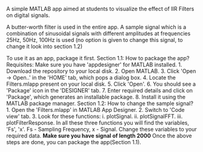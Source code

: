 A simple MATLAB app aimed at students to visualize the effect of IIR Filters on digital signals.

A butter-worth filter is used in the entire app. A sample signal which is a combination of sinusoidal signals with 
different amplitudes at frequencies 25Hz, 50Hz, 100Hz is used (no option is given to change this signal, to change it look into section 1.2)

To use it as an app, package it first.
Section 1.1:
  How to package the app?
    Requisites: Make sure you have 'appdesigner' for MATLAB installed.
    1. Download the repository to your local disk.
    2. Open MATLAB.
    3. Click 'Open -> Open..' in the 'HOME' tab, which pops a dialog box.
    4. Locate the Filters.mlapp present on your local disk.
    5. Click 'Open'.
    6. You should see a 'Package' icon in the 'DESIGNER' tab.
    7. Enter required details and click on 'Package', which generates an installable package.
    8. Install it using the MATLAB package manager.
Section 1.2:
  How to change the sample signal?
    1. Open the 'Filters.mlapp' in MATLAB App Designer.
    2. Switch to 'Code view' tab.
    3. Look for these functions:
      i.   plotSignal.
      ii.  plotSignalFFT.
      iii. plotFilterResponse.
            In all these three functions you will find the variables, 'Fs', 'x'.
            Fs - Sampling Frequency,
            x - Signal.
            Change these variables to your required data.
            **Make sure you have signal of length 2000**
   Once the above steps are done, you can package the app(Section 1.1).
